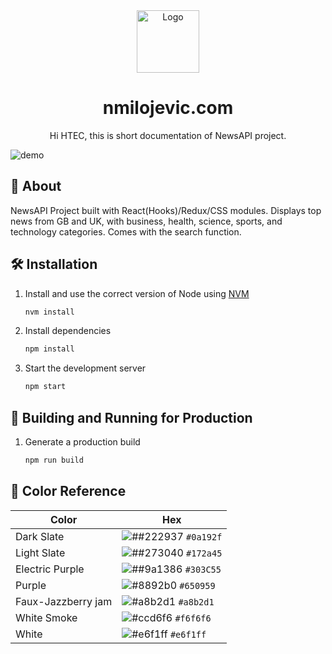 <div align="center">
  <img alt="Logo" src="https://i.ibb.co/4Mf47Tv/nemanja-Logo.png" width="100" />
</div>
<h1 align="center">
 nmilojevic.com 
</h1>
<p align="center">
    Hi HTEC, this is short documentation of NewsAPI project. 
</p>

![demo](https://i.ibb.co/9HNsny5/Htec.png)

## 🚨 About

NewsAPI Project built with React(Hooks)/Redux/CSS modules. Displays top news from GB and UK, with business, health, science, sports, and technology categories. Comes with the search function.

## 🛠 Installation

1. Install and use the correct version of Node using [NVM](https://github.com/nvm-sh/nvm)

   ```sh
   nvm install
   ```

2. Install dependencies

   ```sh
   npm install
   ```

3. Start the development server

   ```sh
   npm start
   ```

## 🚀 Building and Running for Production

1. Generate a production build

   ```sh
   npm run build
   ```

## 🎨 Color Reference

| Color              | Hex                                                                 |
| ------------------ | ------------------------------------------------------------------- |
| Dark Slate         | ![##222937](https://via.placeholder.com/10/0a192f?text=+) `#0a192f` |
| Light Slate        | ![##273040](https://via.placeholder.com/10/0a192f?text=+) `#172a45` |
| Electric Purple    | ![##9a1386](https://via.placeholder.com/10/303C55?text=+) `#303C55` |
| Purple             | ![#8892b0](https://via.placeholder.com/10/8892b0?text=+) `#650959`  |
| Faux-Jazzberry jam | ![#a8b2d1](https://via.placeholder.com/10/a8b2d1?text=+) `#a8b2d1`  |
| White Smoke        | ![#ccd6f6](https://via.placeholder.com/10/ccd6f6?text=+) `#f6f6f6`  |
| White              | ![#e6f1ff](https://via.placeholder.com/10/e6f1ff?text=+) `#e6f1ff`  |
